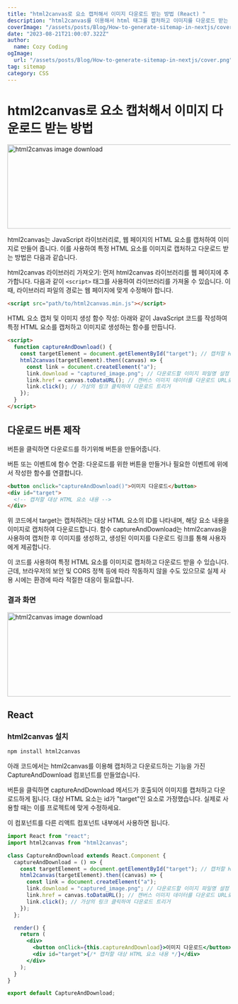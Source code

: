 ```yaml
---
title: "html2canvas로 요소 캡처해서 이미지 다운로드 받는 방법 (React) "
description: "html2canvas를 이용해서 html 태그를 캡처하고 이미지를 다운로드 받는 방법에 대해서 공유합니다. "
coverImage: "/assets/posts/Blog/How-to-generate-sitemap-in-nextjs/cover.png"
date: "2023-08-21T21:00:07.322Z"
author:
  name: Cozy Coding
ogImage:
  url: "/assets/posts/Blog/How-to-generate-sitemap-in-nextjs/cover.png"
tag: sitemap
category: CSS
---
```


# html2canvas로 요소 캡처해서 이미지 다운로드 받는 방법

<Image width="846" height="190"  alt="html2canvas image download" src="/assets/posts/CSS/How-to-capture-an-element-with-html2canvas-and-download-an-image/2.gif" />

html2canvas는 JavaScript 라이브러리로, 웹 페이지의 HTML 요소를 캡처하여 이미지로 만들어 줍니다. 이를 사용하여 특정 HTML 요소를 이미지로 캡처하고 다운로드 받는 방법은 다음과 같습니다.

html2canvas 라이브러리 가져오기: 먼저 html2canvas 라이브러리를 웹 페이지에 추가합니다. 다음과 같이 `<script>` 태그를 사용하여 라이브러리를 가져올 수 있습니다. 이때, 라이브러리 파일의 경로는 웹 페이지에 맞게 수정해야 합니다.

```html
<script src="path/to/html2canvas.min.js"></script>
```

<script async src="https://pagead2.googlesyndication.com/pagead/js/adsbygoogle.js?client=ca-pub-4877378276818686"
     crossorigin="anonymous"></script>
<!-- cozyworld - 수평 -->

<ins class="adsbygoogle"
     style="display:block"
     data-ad-client="ca-pub-4877378276818686"
     data-ad-slot="1107185301"
     data-ad-format="auto"
     data-full-width-responsive="true"></ins>

<script>
     (adsbygoogle = window.adsbygoogle || []).push({});
</script>

HTML 요소 캡처 및 이미지 생성 함수 작성: 아래와 같이 JavaScript 코드를 작성하여 특정 HTML 요소를 캡처하고 이미지로 생성하는 함수를 만듭니다.

```html
<script>
  function captureAndDownload() {
    const targetElement = document.getElementById("target"); // 캡처할 HTML 요소 선택
    html2canvas(targetElement).then((canvas) => {
      const link = document.createElement("a");
      link.download = "captured_image.png"; // 다운로드할 이미지 파일명 설정
      link.href = canvas.toDataURL(); // 캔버스 이미지 데이터를 다운로드 URL로 설정
      link.click(); // 가상의 링크 클릭하여 다운로드 트리거
    });
  }
</script>
```

## 다운로드 버튼 제작

버튼을 클릭하면 다운로드를 하기위해 버튼을 만들어줍니다.

버튼 또는 이벤트에 함수 연결: 다운로드를 위한 버튼을 만들거나 필요한 이벤트에 위에서 작성한 함수를 연결합니다.

```html
<button onclick="captureAndDownload()">이미지 다운로드</button>
<div id="target">
  <!-- 캡처할 대상 HTML 요소 내용 -->
</div>
```

위 코드에서 target는 캡처하려는 대상 HTML 요소의 ID를 나타내며, 해당 요소 내용을 이미지로 캡처하여 다운로드합니다. 함수 captureAndDownload는 html2canvas을 사용하여 캡처한 후 이미지를 생성하고, 생성된 이미지를 다운로드 링크를 통해 사용자에게 제공합니다.

이 코드를 사용하여 특정 HTML 요소를 이미지로 캡처하고 다운로드 받을 수 있습니다. 근데, 브라우저의 보안 및 CORS 정책 등에 따라 작동하지 않을 수도 있으므로 실제 사용 시에는 환경에 따라 적절한 대응이 필요합니다.

### 결과 화면

<Image width="846" height="190"  alt="html2canvas image download" src="/assets/posts/CSS/How-to-capture-an-element-with-html2canvas-and-download-an-image/1.png" />

## React

### html2canvas 설치

```bash
npm install html2canvas
```

아래 코드에서는 html2canvas를 이용해 캡처하고 다운로드하는 기능을 가진 CaptureAndDownload 컴포넌트를 만들었습니다.

버튼을 클릭하면 captureAndDownload 메서드가 호출되어 이미지를 캡처하고 다운로드하게 됩니다. 대상 HTML 요소는 id가 "target"인 요소로 가정했습니다. 실제로 사용할 때는 이를 프로젝트에 맞게 수정하세요.

이 컴포넌트를 다른 리액트 컴포넌트 내부에서 사용하면 됩니다.

<script async src="https://pagead2.googlesyndication.com/pagead/js/adsbygoogle.js?client=ca-pub-4877378276818686"
     crossorigin="anonymous"></script>
<!-- cozyworld - 수평 -->

<ins class="adsbygoogle"
     style="display:block"
     data-ad-client="ca-pub-4877378276818686"
     data-ad-slot="1107185301"
     data-ad-format="auto"
     data-full-width-responsive="true"></ins>

<script>
     (adsbygoogle = window.adsbygoogle || []).push({});
</script>

```jsx
import React from "react";
import html2canvas from "html2canvas";

class CaptureAndDownload extends React.Component {
  captureAndDownload = () => {
    const targetElement = document.getElementById("target"); // 캡처할 HTML 요소 선택
    html2canvas(targetElement).then((canvas) => {
      const link = document.createElement("a");
      link.download = "captured_image.png"; // 다운로드할 이미지 파일명 설정
      link.href = canvas.toDataURL(); // 캔버스 이미지 데이터를 다운로드 URL로 설정
      link.click(); // 가상의 링크 클릭하여 다운로드 트리거
    });
  };

  render() {
    return (
      <div>
        <button onClick={this.captureAndDownload}>이미지 다운로드</button>
        <div id="target">{/* 캡처할 대상 HTML 요소 내용 */}</div>
      </div>
    );
  }
}

export default CaptureAndDownload;
```
